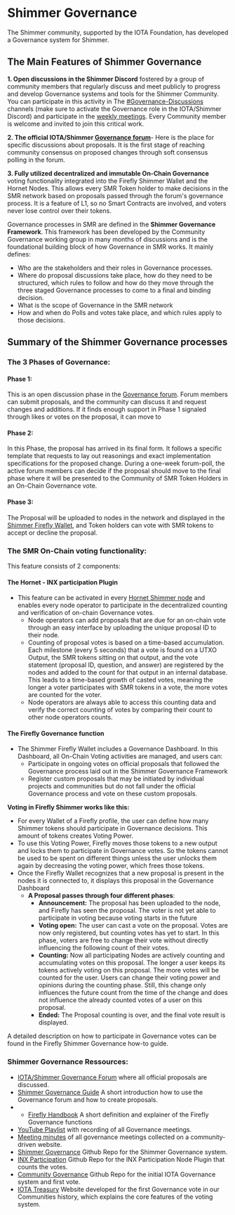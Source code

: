 # Shimmer Governance

The Shimmer community, supported by the IOTA Foundation, has developed a Governance system for Shimmer.

## **The Main Features of Shimmer Governance**

**1. Open discussions in the Shimmer Discord** fostered by a group of community members that regularly discuss and meet publicly to progress and develop Governance systems and tools for the Shimmer Community. You can participate in this activity in The [#Governance-Discussions](https://discord.com/channels/397872799483428865/839927402242637834) channels (make sure to activate the Governance role in the IOTA/Shimmer Discord) and participate in the [weekly meetings](https://youtube.com/playlist?list=PL5joP0FyJQU4eKPWfQWradNVjMIPq86ID). Every Community member is welcome and invited to join this critical work.

**2. The official IOTA/Shimmer [Governance forum](https://govern.iota.org)**- Here is the place for specific discussions about proposals. It is the first stage of reaching community consensus on proposed changes through soft consensus polling in the forum.

**3. Fully utilized decentralized and immutable On-Chain Governance** voting functionality integrated into the Firefly Shimmer Wallet and the Hornet Nodes. This allows every SMR Token holder to make decisions in the SMR network based on proposals passed through the forum's governance process. It is a feature of L1, so no Smart Contracts are involved, and voters never lose control over their tokens.

Governance processes in SMR are defined in the **Shimmer Governance Framework**. This framework has been developed by the Community Governance working group in many months of discussions and is the foundational building block of how Governance in SMR works. 
It mainly defines:

- Who are the stakeholders and their roles in Governance processes.
- Where do proposal discussions take place, how do they need to be structured, which rules to follow and how do they move through the three staged Governance processes to come to a final and binding decision.
- What is the scope of Governance in the SMR network
- How and when do Polls and votes take place, and which rules apply to those decisions.

## **Summary of the Shimmer Governance processes**

### **The 3 Phases of Governance:**

#### **Phase 1:** 
This is an open discussion phase in the [Governance forum](https://govern.iota.org). Forum members can submit proposals, and the community can discuss it and request changes and additions. If it finds enough support in Phase 1 signaled through likes or votes on the proposal, it can move to 
#### **Phase 2:** 
In this Phase, the proposal has arrived in its final form. It follows a specific template that requests to lay out reasonings and exact implementation specifications for the proposed change. During a one-week forum-poll, the active forum members can decide if the proposal should move to the final phase where it will be presented to the Community of SMR Token Holders in an On-Chain Governance vote.
#### **Phase 3:** 
The Proposal will be uploaded to nodes in the network and displayed in the [Shimmer Firefly Wallet](https://firefly.iota.org), and Token holders can vote with SMR tokens to accept or decline the proposal.

### **The SMR On-Chain voting functionality:**

This feature consists of 2 components:
#### **The Hornet - INX participation Plugin**
- This feature can be activated in every [Hornet Shimmer node](https://wiki.iota.org/shimmer/hornet/welcome/) and enables every node operator to participate in the decentralized counting and verification of on-chain Governance votes.
    - Node operators can add proposals that are due for an on-chain vote through an easy interface by uploading the unique proposal ID to their node.
    - Counting of proposal votes is based on a time-based accumulation. Each milestone (every 5 seconds) that a vote is found on a UTXO Output, the SMR tokens sitting on that output, and the vote statement (proposal ID, question, and answer) are registered by the nodes and added to the count for that output in an internal database. This leads to a time-based growth of casted votes, meaning the longer a voter participates with SMR tokens in a vote, the more votes are counted for the voter.
    - Node operators are always able to access this counting data and verify the correct counting of votes by comparing their count to other node operators counts.

#### **The Firefly Governance function**
- The Shimmer Firefly Wallet includes a Governance Dashboard. In this Dashboard, all On-Chain Voting activities are managed, and users can:
    - Participate in ongoing votes on official proposals that followed the Governance process laid out in the Shimmer Governance Framework
    - Register custom proposals that may be initiated by individual projects and communities but do not fall under the official Governance process and vote on these custom proposals.
    
**Voting in Firefly Shimmer works like this:**
- For every Wallet of a Firefly profile, the user can define how many Shimmer tokens should participate in Governance decisions. This amount of tokens creates Voting Power. 
- To use this Voting Power, Firefly moves those tokens to a new output and locks them to participate in Governance votes. So the tokens cannot be used to be spent on different things unless the user unlocks them again by decreasing the voting power, which frees those tokens.
- Once the Firefly Wallet recognizes that a new proposal is present in the nodes it is connected to, it displays this proposal in the Governance Dashboard
     - **A Proposal passes through four different phases**:
          - **Announcement:** The proposal has been uploaded to the node, and Firefly has seen the proposal. The voter is not yet able to participate in voting because voting starts in the future
          - **Voting open:** The user can cast a vote on the proposal. Votes are now only registered, but counting votes has yet to start. In this phase, voters are free to change their vote without directly influencing the following count of their votes.
        - **Counting:** Now all participating Nodes are actively counting and accumulating votes on this proposal. The longer a user keeps its tokens actively voting on this proposal. The more votes will be counted for the user. Users can change their voting power and opinions during the counting phase. Still, this change only influences the future count from the time of the change and does not influence the already counted votes of a user on this proposal.
        - **Ended:** The Proposal counting is over, and the final vote result is displayed.


A detailed description on how to participate in Governance votes can be found in the Firefly Shimmer Governance how-to guide.

### Shimmer Governance Ressources:

- [IOTA/Shimmer Governance Forum](https://govern.iota.org) where all official proposals are discussed.
- [Shimmer Governance Guide](https://govern.iota.org/t/read-first-shimmer-governance-guide/1406) A short introduction how to use the Governance forum and how to create proposals.
- - [Firefly Handbook](https://iotaledger.github.io/firefly/specifications/governance/) A short definition and explainer of the Firefly Governance functions
- [YouTube Playlist](https://youtube.com/playlist?list=PL5joP0FyJQU4eKPWfQWradNVjMIPq86ID) with recording of all Governance meetings.
- [Meeting minutes](https://www.shimmergov.community/governance-and-treasury-minutes) of all governance meetings collected on a community-driven website.
- [Shimmer Governance](https://github.com/iota-community/Shimmer-Governance) Github Repo for the Shimmer Governance system.
- [INX Participation](https://github.com/iotaledger/inx-participation) Github Repo for the INX Participation Node Plugin that counts the votes.
- [Community Governance](https://github.com/iota-community/Community-Governance) Github Repo for the initial IOTA Governance system and first vote.
- [IOTA Treasury](https://iotatreasury.org/) Website developed for the first Governance vote in our Communities history, which explains the core features of the voting system.
